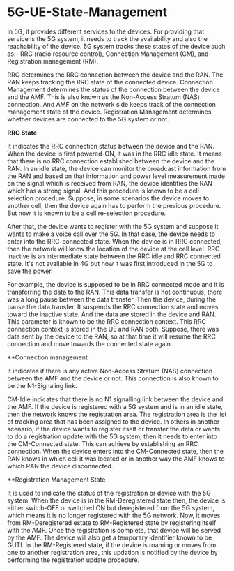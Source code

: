 # 5G-UE-State-Management

In 5G, it provides different services to the devices. For providing that service is the 5G system, it needs to track the availability and also the reachability of the device. 5G system tracks these states of the device such as:- RRC (radio resource control), Connection Management (CM), and Registration management (RM).

RRC determines the RRC connection between the device and the RAN. The RAN keeps tracking the RRC state of the connected device. Connection Management determines the status of the connection between the device and the AMF. This is also known as the Non-Access Stratum (NAS) connection. And AMF on the network side keeps track of the connection management state of the device. Registration Management determines whether devices are connected to the 5G system or not. 


**RRC State**

It indicates the RRC connection status between the device and the RAN. When the device is first powered-ON, it was in the RRC idle state. It means that there is no RRC connection established between the device and the RAN. In an idle state, the device can monitor the broadcast information from the RAN and based on that information and power level measurement made on the signal which is received from RAN, the device identifies the RAN which has a strong signal. And this procedure is known to be a cell selection procedure. Suppose, in some scenarios the device moves to another cell, then the device again has to perform the previous procedure. But now it is known to be a cell re-selection procedure. 

After that, the device wants to register with the 5G system and suppose it wants to make a voice call over the 5G. In that case, the device needs to enter into the RRC-connected state. When the device is in RRC connected, then the network will know the location of the device at the cell level. RRC inactive is an intermediate state between the RRC idle and RRC connected state. It's not available in 4G but now it was first introduced in the 5G to save the power. 

For example, the device is supposed to be in RRC connected mode and it is transferring the data to the RAN. This data transfer is not continuous, there was a long pause between the data transfer. Then the device, during the pause the data transfer. It suspends the RRC connection state and moves toward the inactive state. And the data are stored in the device and RAN. This parameter is known to be the RRC connection context. This RRC connection context is stored in the UE and RAN both. Suppose, there was data sent by the device to the RAN, so at that time it will resume the RRC connection and move towards the connected state again. 


**Connection management 

It indicates if there is any active Non-Access Stratum (NAS) connection between the AMF and the device or not. This connection is also known to be the N1-Signaling link.

CM-Idle indicates that there is no N1 signalling link between the device and the AMF. If the device is registered with a 5G system and is in an idle state, then the network knows the registration area. The registration area is the list of tracking area that has been assigned to the device. In others in another scenario, if the device wants to register itself or transfer the data or wants to do a registration update with the 5G system, then it needs to enter into the CM-Connected state. This can achieve by establishing an RRC connection. When the device enters into the CM-Connected state, then the RAN knows in which cell it was located or in another way the AMF knows to which RAN the device disconnected.


**Registration Management State

It is used to indicate the status of the registration or device with the 5G system. When the device is in the RM-Deregistered state then, the device is either switch-OFF or switched ON but deregistered from the 5G system, which means it is no longer registered with the 5G network. Now, it moves from RM-Deregistered estate to RM-Registered state by registering itself with the AMF. Once the registration is complete, that device will be served by the AMF. The device will also get a temporary identifier known to be GUTI. In the RM-Registered state, if the device is roaming or moves from one to another registration area, this updation is notified by the device by performing the registration update procedure.
